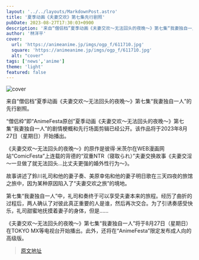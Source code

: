 ```yaml
---
layout: '../../layouts/MarkdownPost.astro'
title: '夏季动画《夫妻交欢》第七集先行剧照'
pubDate: 2023-08-27T17:30:03+0900
description: '来自“僧侣档”夏季动画《夫妻交欢～无法回头的夜晚～》第七集“我妻独自一人”的先行剧照。'
author: '林洋平'
cover:
  url: 'https://animeanime.jp/imgs/ogp_f/611710.jpg'
  square: 'https://animeanime.jp/imgs/ogp_f/611710.jpg'
  alt: "cover"
tags: ['news','anime']
theme: 'light'
featured: false
---
```

![cover](https://animeanime.jp/imgs/ogp_f/611710.jpg) 

来自“僧侣档”夏季动画《夫妻交欢～无法回头的夜晚～》第七集“我妻独自一人”的先行剧照。

“僧侣枠”即“AnimeFesta原创”夏季动画《夫妻交欢～无法回头的夜晚～》第七集“我妻独自一人”的剧情梗概和先行场面剪辑已经公开。该作品将于2023年8月27日（星期日）开始播出。

《夫妻交欢～无法回头的夜晚～》的原作是彼得·米茨尔在WEB漫画网站“ComicFesta”上连载的背德的“双重NTR（寝取られ）”夫妻交换故事《夫妻交淫～一旦做了就无法回头…比丈夫更强的婚外性行为～》。

故事讲述了鈴川礼司和他的妻子奏、美原幸佑和他的妻子明日歌在三天四夜的旅馆之旅中，因为某种原因陷入了“夫妻交欢之旅”的境地。

第七集“我妻独自一人”中，礼司和奏终于可以享受夫妻本来的旅程。经历了曲折的过程后，两人确认了对彼此真正重要的人是谁，然后再次交合。为了引诱奏感受快乐，礼司甜蜜地抚摸着妻子的身体，但是……

《夫妻交欢～无法回头的夜晚～》第七集“我妻独自一人”将于8月27日（星期日）在TOKYO MX等电视台开始播出。此外，还将在“AnimeFesta”限定发布成人向的高级版。

>[原文地址](https://animeanime.jp/article/2023/08/27/79544.html)  